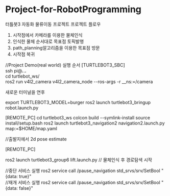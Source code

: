# Project-for-RobotProgramming
터틀봇3 자동화 물류이동 프로젝트
프로젝트 플로우
1. 시작점에서 카메라를 이용한 물체인식
2. 인식한 물체 순서대로 목표점 토픽발행
3. path_planning알고리즘을 이용한 목표점 방문
4. 시작점 복귀

//Project Demo(real world)
실행 순서
[TURTLEBOT3_SBC]<br/>
ssh pi@***.***.***.***<br/>
cd turtlebot_ws/<br/>
ros2 run v4l2_camera v4l2_camera_node --ros-args -r __ns:=/camera<br/>


새로운 터미널을 연후

export TURTLEBOT3_MODEL=burger
ros2 launch turtlebot3_bringup robot.launch.py

[REMOTE_PC]
cd turtlebot3_ws
colcon build --symlink-install
source install/setup.bash
ros2 launch turtlebot3_navigation2 navigation2.launch.py map:=$HOME/map.yaml

//출발지에서 2d pose estimate

[REMOTE_PC]

ros2 launch turtlebot3_group6 lift.launch.py
// 물체인식 후 경로탐색 시작

//중단 서비스 실행
ros2 service call /pause_navigation std_srvs/srv/SetBool "{data: true}"<br/>
//재개 서비스 실행
ros2 service call /pause_navigation std_srvs/srv/SetBool "{data: false}"<br/>

